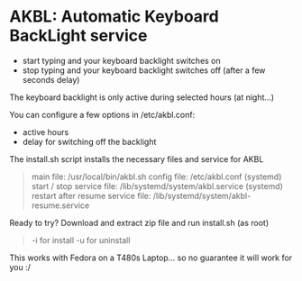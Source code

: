 # AKBL: Automatic Keyboard BackLight service
 
- start typing and your keyboard backlight switches on
- stop typing and your keyboard backlight switches off (after a few seconds delay)

The keyboard backlight is only active during selected hours (at night...)

You can configure a few options in /etc/akbl.conf:
- active hours
- delay for switching off the backlight


The install.sh script installs the necessary files and service for AKBL

> main file: /usr/local/bin/akbl.sh 
> config file: /etc/akbl.conf
> (systemd) start / stop service file: /lib/systemd/system/akbl.service
> (systemd) restart after resume service file: /lib/systemd/system/akbl-resume.service


Ready to try? Download and extract zip file and run install.sh (as root)
> -i for install
> -u for uninstall

This works with Fedora on a T480s Laptop... so no guarantee it will work for you :/
